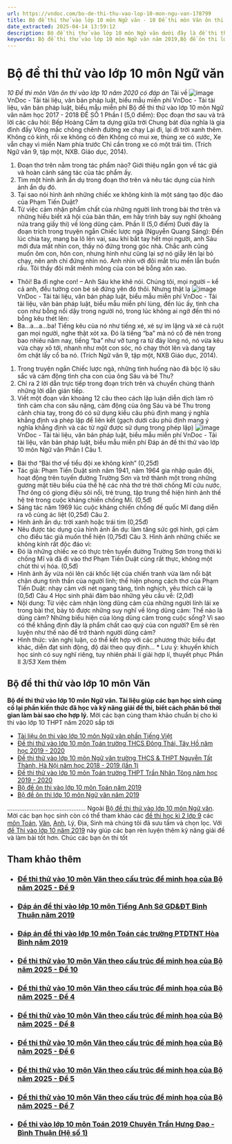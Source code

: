 ```yaml
---
url: https://vndoc.com/bo-de-thi-thu-vao-lop-10-mon-ngu-van-178799
title: Bộ đề thi thử vào lớp 10 môn Ngữ văn - 10 Đề thi môn Văn ôn thi vào lớp 10 năm 2020 có đáp án - VnDoc.com
date_extracted: 2025-04-14 13:59:12
description: Bộ đề thi thử vào lớp 10 môn Ngữ văn dưới đây là đề thi thử vào lớp 10 môn Ngữ văn. Mời các bạn tham khảo.
keywords: Bộ đề thi thử vào lớp 10 môn Ngữ văn năm 2019,Bộ đề ôn thi lớp 10 môn Ngữ văn năm 2020 có đáp án,đề thi thử vào lớp 10 năm 2020,đề thi thử tuyển sinh lớp 10 môn văn,ôn thi vào lớp 10 môn văn,luyện thi vào 10,đề luyện thi vào lớp 10,đề thi vào lớp 10 môn văn năm 2018,tài liệu ôn thi vào lớp 10 môn ngữ văn
---
```


# Bộ đề thi thử vào lớp 10 môn Ngữ văn
 _10 Đề thi môn Văn ôn thi vào lớp 10 năm 2020 có đáp án_
Tải về
![image](https://i.vdoc.vn/data/pdf/2019/07/29/bo-de-thi-thu-vao-lop-10-mon-ngu-van/bg1.png)
VnDoc - Tải tài liệu, văn bản pháp luật, biểu mẫu miễn phí
VnDoc - Tải tài liệu, văn bản pháp luật, biểu mẫu miễn phí
Bộ đề thi thử vào lớp 10 môn Ngữ văn năm học 2017 - 2018
ĐỀ SỐ 1
Phần I \(5,0 điểm\): Đọc đoạn thơ sau và trả lời các câu hỏi:
Bếp Hoàng Cầm ta dựng giữa trời
Chung bát đũa nghĩa là gia đình đấy
Võng mắc chông chênh đường xe chạy
Lại đi, lại đi trời xanh thêm.
Không có kính, rồi xe không có đèn
Không có mui xe, thùng xe có xước,
Xe vẫn chạy vì miền Nam phía trước
Chỉ cần trong xe có một trái tim.
\(Trích Ngữ văn 9, tập một, NXB. Giáo dục, 2014\).
1. Đoạn thơ trên nằm trong tác phẩm nào? Giới thiệu ngắn gọn về tác giả và hoàn cảnh
sáng tác của tác phẩm ấy.
2. Tìm một hình ảnh ẩn dụ trong đoạn thơ trên và nêu tác dụng của hình ảnh ẩn dụ đó.
3. Tại sao nói hình ảnh những chiếc xe không kính là một sáng tạo độc đáo của Phạm
Tiến Duật?
4. Từ việc cảm nhận phẩm chất của những người lính trong bài thơ trên và những hiểu
biết xã hội của bản thân, em hãy trình bày suy nghĩ \(khoảng nửa trang giấy thi\) về lòng
dũng cảm.
Phần II \(5,0 điểm\)
Dưới đây là đoạn trích trong truyện ngắn Chiếc lược ngà \(Nguyễn Quang Sáng\):
Đến lúc chia tay, mang ba lô lên vai, sau khi bắt tay hết mọi người, anh Sáu mới đưa mắt
nhìn con, thấy nó đứng trong góc nhà.
Chắc anh cũng muốn ôm con, hôn con, nhưng hình như cũng lại sợ nó giẫy lên lại bỏ
chạy, nên anh chỉ đứng nhìn nó. Anh nhìn với đôi mắt trìu mến lẫn buồn rầu. Tôi thấy đôi
mắt mênh mông của con bé bỗng xôn xao.
- Thôi\! Ba đi nghe con\! – Anh Sáu khe khẽ nói.
Chúng tôi, mọi người – kể cả anh, đều tưởng con bé sẽ đứng yên đó thôi. Nhưng thật lạ
[](<https://vndoc.com/thi-vao-lop-10-mon-van>)
![image](https://i.vdoc.vn/data/pdf/2019/07/29/bo-de-thi-thu-vao-lop-10-mon-ngu-van/bg2.png)
VnDoc - Tải tài liệu, văn bản pháp luật, biểu mẫu miễn phí
VnDoc - Tải tài liệu, văn bản pháp luật, biểu mẫu miễn phí
lùng, đến lúc ấy, tình cha con như bỗng nổi dậy trong người nó, trong lúc không ai ngờ
đến thì nó bỗng kêu thét lên:
- Ba...a...a...ba\!
Tiếng kêu của nó như tiếng xé, xé sự im lặng và xé cả ruột gan mọi người, nghe thật xót
xa. Đó là tiếng “ba” mà nó cố đè nén trong bao nhiêu năm nay, tiếng “ba” như vỡ tung
ra từ đáy lòng nó, nó vừa kêu vừa chạy xô tới, nhanh như một con sóc, nó chạy thót lên và
dang tay ôm chặt lấy cổ ba nó.
\(Trích Ngữ văn 9, tập một, NXB Giáo dục, 2014\).
1. Trong truyện ngắn Chiếc lược ngà, những tình huống nào đã bộc lộ sâu sắc và cảm
động tình cha con của ông Sáu và bé Thu?
2. Chỉ ra 2 lời dẫn trực tiếp trong đoạn trích trên và chuyển chúng thành những lời dẫn
gián tiếp.
3. Viết một đoạn văn khoảng 12 câu theo cách lập luận diễn dịch làm rõ tình cảm cha con
sâu nặng, cảm động của ông Sáu và bé Thu trong cảnh chia tay, trong đó có sử dụng kiểu
câu phủ định mang ý nghĩa khẳng định và phép lặp để liên kết \(gạch dưới câu phủ định
mang ý nghĩa khẳng định và các từ ngữ được sử dụng trong phép lặp\)
![image](https://i.vdoc.vn/data/pdf/2019/07/29/bo-de-thi-thu-vao-lop-10-mon-ngu-van/bg3.png)
VnDoc - Tải tài liệu, văn bản pháp luật, biểu mẫu miễn phí
VnDoc - Tải tài liệu, văn bản pháp luật, biểu mẫu miễn phí
Đáp án đề thi thử vào lớp 10 môn Ngữ văn
Phần I
Câu 1.
- Bài thơ “Bài thơ về tiểu đội xe không kính” \(0,25đ\)
- Tác giả: Phạm Tiến Duật sinh năm 1941, năm 1964 gia nhập quân đội, hoạt động trên
tuyến đường Trường Sơn và trở thành một trong những gương mặt tiêu biểu của thế hệ
các nhà thơ trẻ thời chống Mĩ cứu nước. Thơ ông có giọng điệu sôi nổi, trẻ trung, tập
trung thể hiện hình ảnh thế hệ trẻ trong cuộc kháng chiến chống Mĩ. \(0,5đ\)
- Sáng tác năm 1969 lúc cuộc kháng chiến chống đế quốc Mĩ đang diễn ra vô cùng ác liệt
\(0,25đ\)
Câu 2.
- Hình ảnh ẩn dụ: trời xanh hoặc trái tim \(0,25đ\)
- Nêu được tác dụng của hình ảnh ẩn dụ: làm tăng sức gợi hình, gợi cảm cho điều tác giả
muốn thể hiện \(0,75đ\)
Câu 3. Hình ảnh những chiếc xe không kính rất độc đáo vì:
- Đó là những chiếc xe có thực trên tuyến đường Trường Sơn trong thời kì chống Mĩ và đã
đi vào thơ Phạm Tiến Duật cũng rất thực, không một chút thi vị hóa. \(0,5đ\)
- Hình ảnh ấy vừa nói lên cái khốc liệt của chiến tranh vừa làm nổi bật chân dung tinh
thần của người lính; thể hiện phong cách thơ của Phạm Tiến Duật: nhạy cảm với nét
ngang tàng, tinh nghịch, yêu thích cái lạ \(0,5đ\)
Câu 4 Học sinh phải đảm bảo những yêu cầu về: \(2,0đ\)
- Nội dung: Từ việc cảm nhận lòng dũng cảm của những người lính lái xe trong bài thơ,
bày tỏ được những suy nghĩ về lòng dũng cảm: Thế nào là dũng cảm? Những biểu hiện
của lòng dũng cảm trong cuộc sống? Vì sao có thể khẳng định đây là phẩm chất cao quý
của con người? Em sẽ rèn luyện như thế nào để trở thành người dũng cảm?
- Hình thức: văn nghị luận, có thể kết hợp với các phương thức biểu đạt khác, diễn đạt
sinh động, độ dài theo quy định…
\* Lưu ý: khuyến khích học sinh có suy nghĩ riêng, tuy nhiên phải lí giải hợp lí, thuyết
phục
Phần II
 _3/53_ Xem thêm
## Bộ đề thi thử vào lớp 10 môn Văn
**Bộ đề thi thử vào lớp 10 môn Ngữ văn. Tài liệu giúp các bạn học sinh củng cố lại phần kiến thức đã học và kỹ năng giải đề thi, biết cách phân bổ thời gian làm bài sao cho hợp lý.** Mời các bạn cùng tham khảo chuẩn bị cho kì thi vào lớp 10 THPT năm 2020 sắp tới
  * [Tài liệu ôn thi vào lớp 10 môn Ngữ văn phần Tiếng Việt](<https://vndoc.com/tai-lieu-on-thi-vao-lop-10-mon-ngu-van-phan-tieng-viet-122151>)
  * [Đề thi thử vào lớp 10 môn Toán trường THCS Đông Thái, Tây Hồ năm học 2019 - 2020](<https://vndoc.com/de-thi-thu-vao-lop-10-mon-toan-truong-thcs-dong-thai-tay-ho-nam-hoc-2019-2020-168419>)
  * [Đề thi thử vào lớp 10 môn Ngữ văn trường THCS & THPT Nguyễn Tất Thành, Hà Nội năm học 2018 - 2019 \(lần 1\)](<https://vndoc.com/de-thi-thu-vao-lop-10-mon-ngu-van-truong-thcs-thpt-nguyen-tat-thanh-ha-noi-nam-hoc-2018-2019-lan-1-168422>)
  * [Đề thi thử vào lớp 10 môn Toán trường THPT Trần Nhân Tông năm học 2019 - 2020](<https://vndoc.com/de-thi-thu-vao-lop-10-mon-toan-truong-thpt-tran-nhan-tong-nam-hoc-2019-2020-168491>)
  * [Bộ đề ôn thi vào lớp 10 môn Toán năm 2019](<https://vndoc.com/bo-de-on-thi-vao-lop-10-mon-toan-nam-2019-170162>)
  * [Bộ đề ôn thi lớp 10 môn Ngữ văn năm 2019](<https://vndoc.com/bo-de-on-thi-lop-10-mon-ngu-van-nam-2019-170173>)

.............................................
Ngoài [Bộ đề thi thử vào lớp 10 môn Ngữ văn](<https://vndoc.com/bo-de-thi-thu-vao-lop-10-mon-ngu-van-178799>). Mời các bạn học sinh còn có thể tham khảo các [đề thi học kì 2 lớp 9](<https://vndoc.com/de-thi-hoc-ki-2-lop9>) các [môn Toán](<https://vndoc.com/toan-lop9>), [Văn](<https://vndoc.com/ngu-van-lop9>), [Anh](<https://vndoc.com/tieng-anh-lop9>), Lý, Địa, Sinh mà chúng tôi đã sưu tầm và chọn lọc. Với [đề Thi vào lớp 10 năm 2019](<https://vndoc.com/luyen-thi-vao-lop10>) này giúp các bạn rèn luyện thêm kỹ năng giải đề và làm bài tốt hơn. Chúc các bạn ôn thi tốt
## Tham khảo thêm
  * ### [Đề thi thử vào 10 môn Văn theo cấu trúc đề minh họa của Bộ năm 2025 - Đề 9](</de-thi-thu-vao-10-mon-van-theo-cau-truc-de-minh-hoa-cua-bo-de-9-340638> "Đề thi thử vào 10 môn Văn theo cấu trúc đề minh họa của Bộ năm 2025 - Đề 9")
  * ### [Đáp án đề thi vào lớp 10 môn Tiếng Anh Sở GD&ĐT Bình Thuận năm 2019](</dap-an-de-thi-vao-lop-10-mon-tieng-anh-so-gd-dt-binh-thuan-nam-2019-176792> "Đáp án đề thi vào lớp 10 môn Tiếng Anh Sở GD&ĐT Bình Thuận năm 2019")
  * ### [Đáp án đề thi vào lớp 10 môn Toán các trường PTDTNT Hòa Bình năm 2019](</de-thi-vao-lop-10-mon-toan-cac-truong-ptdtnt-hoa-binh-nam-2019-176778> "Đáp án đề thi vào lớp 10 môn Toán các trường PTDTNT Hòa Bình năm 2019")
  * ### [Đề thi thử vào 10 môn Văn theo cấu trúc đề minh họa của Bộ năm 2025 - Đề 10](</de-thi-thu-vao-10-mon-van-theo-cau-truc-de-minh-hoa-cua-bo-de-10-340639> "Đề thi thử vào 10 môn Văn theo cấu trúc đề minh họa của Bộ năm 2025 - Đề 10")
  * ### [Đề thi thử vào 10 môn Văn theo cấu trúc đề minh họa của Bộ năm 2025 - Đề 4](</de-thi-thu-vao-10-mon-van-theo-cau-truc-de-minh-hoa-cua-bo-de-4-340566> "Đề thi thử vào 10 môn Văn theo cấu trúc đề minh họa của Bộ năm 2025 - Đề 4")
  * ### [Đề thi thử vào 10 môn Văn theo cấu trúc đề minh họa của Bộ năm 2025 - Đề 8](</de-thi-thu-vao-10-mon-van-theo-cau-truc-de-minh-hoa-cua-bo-de-8-340599> "Đề thi thử vào 10 môn Văn theo cấu trúc đề minh họa của Bộ năm 2025 - Đề 8")
  * ### [Đề thi thử vào 10 môn Văn theo cấu trúc đề minh họa của Bộ năm 2025 - Đề 6](</de-thi-thu-vao-10-mon-van-theo-cau-truc-de-minh-hoa-cua-bo-de-6-340572> "Đề thi thử vào 10 môn Văn theo cấu trúc đề minh họa của Bộ năm 2025 - Đề 6")
  * ### [Đề thi thử vào 10 môn Văn theo cấu trúc đề minh họa của Bộ năm 2025 - Đề 5](</de-thi-thu-vao-10-mon-van-theo-cau-truc-de-minh-hoa-cua-bo-de-5-340568> "Đề thi thử vào 10 môn Văn theo cấu trúc đề minh họa của Bộ năm 2025 - Đề 5")
  * ### [Đề thi thử vào 10 môn Văn theo cấu trúc đề minh họa của Bộ năm 2025 - Đề 7](</de-thi-thu-vao-10-mon-van-theo-cau-truc-de-minh-hoa-cua-bo-de-7-340590> "Đề thi thử vào 10 môn Văn theo cấu trúc đề minh họa của Bộ năm 2025 - Đề 7")
  * ### [Đề thi vào lớp 10 môn Toán 2019 Chuyên Trần Hưng Đạo - Bình Thuận \(Hệ số 1\)](</de-thi-vao-lop-10-mon-toan-2019-chuyen-tran-hung-dao-binh-thuan-he-so-1-176793> "Đề thi vào lớp 10 môn Toán 2019 Chuyên Trần Hưng Đạo - Bình Thuận \(Hệ số 1\)")

